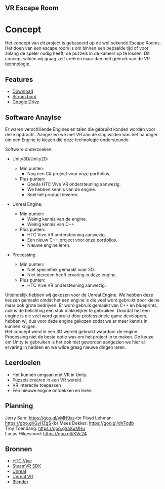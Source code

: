 ## VR Escape Room
# Concept
Het concept van dit project is gebaseerd op de wel bekende Escape Rooms. Het doen van een escape room is om binnen een bepaalde tijd of voor zolang de speler nodig heeft, de puzzels in de kamers op te lossen. Dit concept wilden wij graag zelf creëren maar dan met gebruik van de VR technologie.

## Features
- [Download](#)
- [Scrum bord](https://trello.com/b/iGUaK3D1/escape-room)
- [Google Drive](https://drive.google.com/drive/folders/1w6mgLQfdEXGyFdfsNvgBH8BgY62dEuIK?usp=sharing)

## Software Anaylse 
Er waren verschillende Engines en talen die gebruikt konden worden voor deze opdracht. Aangezien we met VR aan de slag wilden was het handiger om een Engine te kiezen die deze technologie ondersteunde.

 Software onderzoeken:
- Unity3D/Unity2D:
	- Min punten:
		- Nog een C# project voor onze portfolios.
	- Plus punten:
		- Goede HTC Vive VR ondersteuning aanwezig.
   		- We hebben kennis van de engine.
    	- Snel het product leveren.
    
- Unreal Engine:
	- Min punten:
		- Weinig kennis van de engine.
		- Weinig kennis van C++.
	- Plus punten:
		- HTC Vive VR ondersteuning aanwezig.
    	- Een nieuw C++ project voor onze portfolios.
    	- Nieuwe engine leren.
    
- Processing:
  	- Min punten:
		- Niet speciefiek gemaakt voor 3D.
		- Niet idereeen heeft ervaring in deze engine.
  	- Plus punten:
		- HTC Vive VR ondersteuning aanwezig.

Uiteindelijk hebben wij gekozen voor de Unreal Engine. We hebben deze keuzen gemaakt omdat het een engine is die veel word gebruikt door kleine maar ook grote bedrijven. Er word gebruik gemaakt van C++ en blueprints, ook is de belichting een stuk makkelijker te gebruiken. Doordat het een engine is die veel word gebruikt door professionele game developers, hebben wij dus voor deze engine gekozen zodat we er meer kennis in kunnen krijgen.<br>
Het concept werd in een 3D wereld gebruikt waardoor de engine Processing niet de beste optie was om het project in te maken. De keuze om Unity te gebruiken is het ook niet geworden aangezien we hier al ervaring in hadden en we wilde graag nieuwe dingen leren.
 

## Leerdoelen 
- Het kunnen omgaan met VR in Unity.
- Puzzels creëren in een VR wereld.
- VR interactie toepassen
- Een nieuwe engine ontdekken en leren.

## Planning 
Jerry Sam:        https://goo.gl/vMH9xs<br
Floyd Lehman:     https://goo.gl/GyHZgS<br
Mees Dekker:      https://goo.gl/dVFqdb<br>
Troy Toendang:    https://goo.gl/aXuMHu<br>
Lucas Hilgevoord: https://goo.gl/iKVc24<br>

## Bronnen
- [HTC Vive](https://www.vive.com/eu/)
- [SteamVR SDK](https://github.com/ValveSoftware/steamvr_unity_plugin/releases/tag/1.2.3)
- [Unreal](https://www.unrealengine.com)
- [Unreal VR](https://www.unrealengine.com/en-US/vr)
- [Blender](https://www.blender.org/)

